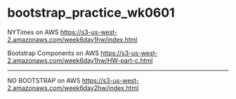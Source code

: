 # bootstrap_practice_wk0601

NYTimes on AWS
https://s3-us-west-2.amazonaws.com/week6day1hw/index.html

Bootstrap Components on AWS
https://s3-us-west-2.amazonaws.com/week6day1hw/HW-part-c.html


-----

NO BOOTSTRAP on AWS
https://s3-us-west-2.amazonaws.com/week6day2hw/index.html
